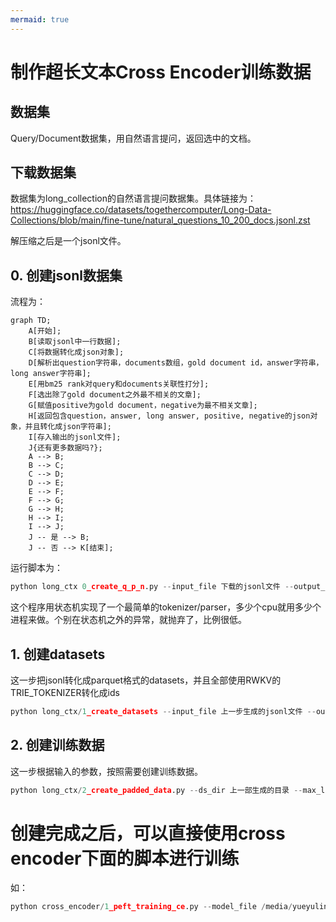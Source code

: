 ```yaml
---
mermaid: true
---
```


# 制作超长文本Cross Encoder训练数据

## 数据集

Query/Document数据集，用自然语言提问，返回选中的文档。

## 下载数据集

数据集为long_collection的自然语言提问数据集。具体链接为：
https://huggingface.co/datasets/togethercomputer/Long-Data-Collections/blob/main/fine-tune/natural_questions_10_200_docs.jsonl.zst

解压缩之后是一个jsonl文件。


## 0. 创建jsonl数据集
流程为：

```mermaid
graph TD;
    A[开始];
    B[读取jsonl中一行数据];
    C[将数据转化成json对象];
    D[解析出question字符串，documents数组，gold document id，answer字符串，long answer字符串];
    E[用bm25 rank对query和documents关联性打分];
    F[选出除了gold document之外最不相关的文章];
    G[赋值positive为gold document，negative为最不相关文章];
    H[返回包含question，answer, long answer, positive, negative的json对象，并且转化成json字符串];
    I[存入输出的jsonl文件];
    J{还有更多数据吗?};
    A --> B;
    B --> C;
    C --> D;
    D --> E;
    E --> F;
    F --> G;
    G --> H;
    H --> I;
    I --> J;
    J -- 是 --> B;
    J -- 否 --> K[结束];

```

运行脚本为：
```python
python long_ctx 0_create_q_p_n.py --input_file 下载的jsonl文件 --output_file 输出的包含query/positive/negative的jsonl --num_splits 多少个进程
```

这个程序用状态机实现了一个最简单的tokenizer/parser，多少个cpu就用多少个进程来做。个别在状态机之外的异常，就抛弃了，比例很低。

## 1. 创建datasets

这一步把jsonl转化成parquet格式的datasets，并且全部使用RWKV的TRIE_TOKENIZER转化成ids

```python
python long_ctx/1_create_datasets --input_file 上一步生成的jsonl文件 --output_dir 保存datsets的目录
```

## 2. 创建训练数据

这一步根据输入的参数，按照需要创建训练数据。

```python
python long_ctx/2_create_padded_data.py --ds_dir 上一部生成的目录 --max_length 最大长度 --sep_token_id 分离query和document的字符 --cls_token_id 总结字符 --is_truncate 是否对超过max-length的文章截断 --pad_token_id padding字符
```

# 创建完成之后，可以直接使用cross encoder下面的脚本进行训练

如：

```python
python cross_encoder/1_peft_training_ce.py --model_file /media/yueyulin/bigdata/models/rwkv5/RWKV-5-World-0.4B-v2-20231113-ctx4096.pth --ctx_len 8192 --bs 2 --ds_dir /media/yueyulin/KINGSTON/data/natural_questions_10_200_docs_q_p_n_tokenized_ds_padded_8192_cls_1_sep_2_truncate_False_pad_0/ --output_dir /media/yueyulin/bigdata/models/lora/rwkv04b/ce_att_ffn_8k --lora_ckpt /media/yueyulin/bigdata/models/lora/rwkv04b/ce_att_ffn_8k

```
